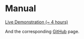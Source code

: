 # Manual

[Live Demonstration (~ 4 hours)](https://www.youtube.com/watch?v=jrAefkp8gts&t=4s)

And the corresponding [GitHub](https://github.com/sayanadhikari/wipi/blob/simple/README.md) page.

